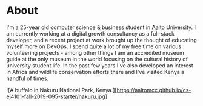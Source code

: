 # About

I'm a 25-year old computer science & business student in Aalto University. I am currently working at a digital growth consultancy as a full-stack developer, and a recent project at work brought up the thought of educating myself more on DevOps. I spend quite a lot of my free time on various volunteering projects - among other things I am an accredited museum guide at the only museum in the world focusing on the cultural history of university student life. In the past few years I've also developed an interest in Africa and wildlife conservation efforts there and I've visited Kenya a handful of times.

![A buffalo in Nakuru National Park, Kenya.][https://aaltomcc.github.io/cs-ej4101-fall-2019-095-starter/nakuru.jpg]